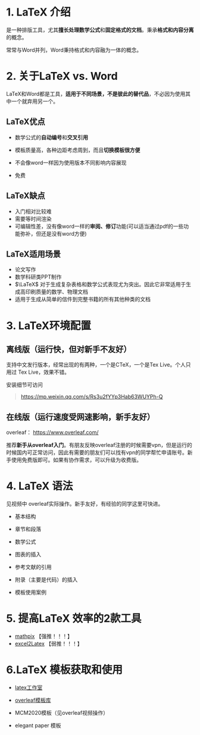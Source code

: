 

# 1. LaTeX 介绍


是一种排版工具，尤其**擅长处理数学公式**和**固定格式的文档**。秉承**格式和内容分离**的概念。

常常与Word并列，Word秉持格式和内容融为一体的概念。



# 2. 关于LaTeX vs. Word

LaTeX和Word都是工具，**适用于不同场景，不是彼此的替代品**，不必因为使用其中一个就弃用另一个。

## LaTeX优点

- 数学公式的**自动编号**和**交叉引用**

- 模板质量高，各种边距考虑周到，而且**切换模板很方便**

- 不会像word一样因为使用版本不同影响内容展现

- 免费

## LaTeX缺点

- 入门相对比较难
- 需要等时间渲染
- 可编辑性差，没有像word一样的**审阅、修订**功能(可以适当通过pdf的一些功能弥补，但还是没有word方便)

## LaTeX适用场景

- 论文写作
- 数学科研类PPT制作
- $\LaTeX$ 对于生成复杂表格和数学公式表现尤为突出。因此它非常适用于生成高印刷质量的数学、物理文档
- 适用于生成从简单的信件到完整书籍的所有其他种类的文档



# 3. LaTeX环境配置

## 离线版（运行快，但对新手不友好）

支持中文发行版本，经常出现的有两种，一个是CTeX，一个是Tex Live。个人只用过 Tex Live，效果不错。

安装细节可访问

>  https://mp.weixin.qq.com/s/Rs3u2fYYp3Hab63WUYPh-Q

## 在线版（运行速度受网速影响，新手友好）

overleaf： https://www.overleaf.com/ 

推荐**新手从overleaf入门**。有朋友反映overleaf注册的时候需要vpn，但是运行的时候国内可正常访问，因此有需要的朋友们可以找有vpn的同学帮忙申请账号。新手使用免费版即可。如果有协作需求，可以升级为收费版。



# 4. LaTeX 语法

见视频中 overleaf实际操作。新手友好，有经验的同学这里可快进。

- 基本结构

- 章节和段落

- 数学公式

- 图表的插入

- 参考文献的引用

- 附录（主要是代码）的插入

- 模板使用案例

  

# 5. 提高LaTeX 效率的2款工具

- [mathpix]( https://mathpix.com/ )  【强推！！！】
- [excel2Latex]( https://www.ctan.org/tex-archive/support/excel2latex )  【弱推！！！】



# 6.LaTeX 模板获取和使用

- [latex工作室](https://www.latexstudio.net/articles/ )

- [overleaf模板库](https://www.overleaf.com/latex/templates)
- MCM2020模板（见overleaf视频操作）
- elegant paper 模板

